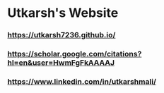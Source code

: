 # Utkarsh's Website
### https://utkarsh7236.github.io/
### https://scholar.google.com/citations?hl=en&user=HwmFgFkAAAAJ
### https://www.linkedin.com/in/utkarshmali/
